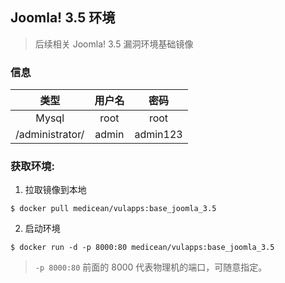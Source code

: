 ## Joomla! 3.5 环境

> 后续相关 Joomla! 3.5 漏洞环境基础镜像

### 信息

类型 | 用户名 | 密码
:-:|:-:|:-:
Mysql | root | root
/administrator/ | admin | admin123


### 获取环境:

1. 拉取镜像到本地

 ```
$ docker pull medicean/vulapps:base_joomla_3.5
 ```

2. 启动环境

 ```
$ docker run -d -p 8000:80 medicean/vulapps:base_joomla_3.5
 ```
 > `-p 8000:80` 前面的 8000 代表物理机的端口，可随意指定。 

